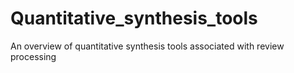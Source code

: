 # Quantitative_synthesis_tools
An overview of quantitative synthesis tools associated with review processing
